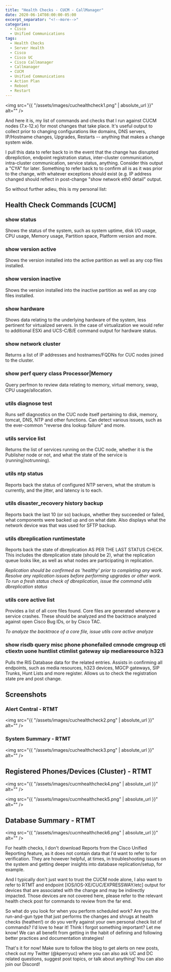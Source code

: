 ```yaml
---
title: "Health Checks - CUCM - CallManager"
date: 2020-06-14T08:00:00-05:00
excerpt_separator: "<!--more-->"
categories:
  - Cisco
  - Unified Communications
tags:
  - Health Checks
  - Server Health
  - Cisco
  - Cisco UC
  - Cisco Callmanager
  - Callmanager
  - CUCM
  - Unified Communications
  - Action Plan
  - Reboot
  - Restart
---
```


<head>
    <script async src="https://pagead2.googlesyndication.com/pagead/js/adsbygoogle.js?client=ca-pub-7351461893377144"
     crossorigin="anonymous">
     </script>
</head>

<span class="image fit"><img src="{{ "/assets/images/cuchealthcheck1.png" | absolute_url }}" alt="" /></span>

And here it is, my list of commands and checks that I run against CUCM nodes (7.x-12.x)  for most changes that take place. It's useful output to collect prior to changing configurations like domains, DNS servers, IP/Hostname changes, Upgrades, Restarts -- anything that makes a change system wide.

I pull this data to refer back to in the event that the change has disrupted dbrepliction, endpoint registration status, inter-cluster communication, intra-cluster communication, service status, anything. Consider this output a "CYA" for later. Something to refer back to to confirm all is as it was prior to the change, with whatever exceptions should exist (e.g. IP address changed should reflect in post-change "show network eth0 detail" output.

So without further adieu, this is my personal list:

## Health Check Commands [CUCM]

### show status

Shows the status of the system, such as system uptime, disk I/O usage, CPU usage, Memory usage, Partition space, Platform version and more.

### show version active

Shows the version installed into the active partition as well as any cop files installed.

### show version inactive

Shows the version installed into the inactive partition as well as any cop files installed.

### show hardware

Shows data relating to the underlying hardware of the system, less pertinent for virtualized servers. In the case of virtualization we would refer to additional ESXi and UCS-C/B/E command output for hardware status.

### show network cluster

Returns a list of IP addresses and hostnames/FQDNs for CUC nodes joined to the cluster.

### show perf query class Processor|Memory

Query perfmon to review data relating to memory, virtual memory, swap, CPU usage/allocation.

### utils diagnose test

Runs self diagnostics on the CUC node itself pertaining to disk, memory, tomcat, DNS, NTP and other functions. Can detect various issues, such as the ever-common "reverse dns lookup failure" and more.

### utils service list

Returns the list of services running on the CUC node, whether it is the Publisher node or not, and what the state of the service is (running|notrunning).

### utils ntp status

Reports back the status of configured NTP servers, what the stratum is currently, and the jitter, and latency is to each.

### utils disaster_recovery history backup

Reports back the last 10 (or so) backups, whether they succeeded or failed, what components were backed up and on what date. Also displays what the network device was that was used for SFTP backup.

### utils dbreplication runtimestate

Reports back the state of dbreplication AS PER THE LAST STATUS CHECK. This includes the dbreplication state (should be 2), what the replication queue looks like, as well as what nodes are participating in replication.

*Replication should be confirmed as 'healthy' prior to completing any work. Resolve any replication issues before performing upgrades or other work.*
*To run a fresh status check of dbreplication, issue the command utils dbreplication status*

### utils core active list

Provides a list of all core files found. Core files are generated whenever a service crashes. These should be analyzed and the backtrace analyzed against open Cisco Bug IDs, or by Cisco TAC.

*To analyze the backtrace of a core file, issue utils core active analyze <filename>*

### show risdb query misc phone phonefailed cmnode cmgroup cti ctiextn uone huntlist ctimlist gateway sip mediaresource h323

Pulls the RIS Database data for the related entries. Assists in confirming all endpoints, such as media resources, h323 devices, MGCP gateways, SIP Trunks, Hunt Lists and more register. Allows us to check the registration state pre and post change.

## Screenshots

### Alert Central - RTMT

<span class="image fit"><img src="{{ "/assets/images/cuchealthcheck2.png" | absolute_url }}" alt="" /></span>

### System Summary - RTMT

<span class="image fit"><img src="{{ "/assets/images/cuchealthcheck3.png" | absolute_url }}" alt="" /></span>

## Registered Phones/Devices (Cluster) -  RTMT

<span class="image fit"><img src="{{ "/assets/images/cucmhealthcheck4.png" | absolute_url }}" alt="" /></span>

<span class="image fit"><img src="{{ "/assets/images/cucmhealthcheck5.png" | absolute_url }}" alt="" /></span>

## Database Summary - RTMT

<span class="image fit"><img src="{{ "/assets/images/cucmhealthcheck6.png" | absolute_url }}" alt="" /></span>

For health checks, I don't download Reports from the Cisco Unified Reporting feature, as it does not contain data that I'd want to refer to for verification. They are however helpful, at times, in troubleshooting issues on the system and getting deeper insights into database replication/setup, for example.

And I typically don't just want to trust the CUCM node alone, I also want to refer to RTMT and endpoint [IOS/IOS-XE/CUC/EXPRESSWAY/etc] output for devices that are associated with the change and may be indirectly impacted. Those devices are not covered here, please refer to the relevant health check post for commands to review from the far end.

So what do you look for when you perform scheduled work? Are you the run-and-gun type that just performs the changes and shrugs at health checks (heathen!) or do you verify against your own personal check list of commands? I'd love to hear it! Think I forgot something important? Let me know! We can all benefit from getting in the habit of defining and following better practices and documentation strategies!

That's it for now! Make sure to follow the blog to get alerts on new posts, check out my Twitter (@kperryuc) where you can also ask UC and DC related questions, suggest post topics, or talk about anything! You can also join our Discord!
